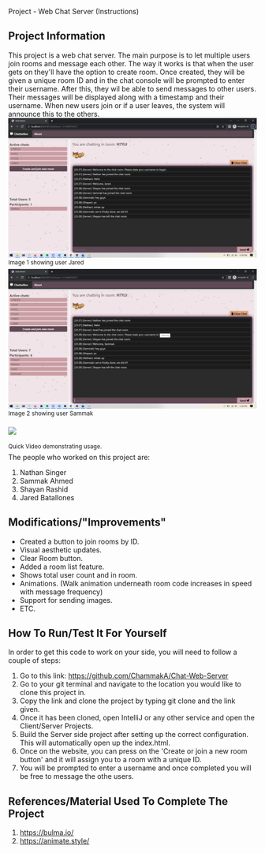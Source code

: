 Project - Web Chat Server (Instructions)

## Project Information
This project is a web chat server. The main purpose is to let multiple users join rooms and message each other. The way it works is that when the user gets on they'll have the option to create room. Once created, they will be given a unique room ID and in the chat console will be prompted to enter their username. After this, they wil be able to send messages to other users. Their messages will be displayed along with a timestamp and their username. When new users join or if a user leaves, the system will announce this to the others.
![Display 1](https://github.com/ChammakA/Chat-Web-Server/blob/main/Display1.PNG)
<sup>Image 1 showing user Jared</sup>
![Display2](https://github.com/ChammakA/Chat-Web-Server/blob/main/Display2.PNG)
<sup>Image 2 showing user Sammak</sup>

[![](https://markdown-videos.deta.dev/youtube/ryq93N9wlMI)](https://youtu.be/ryq93N9wlMI)


<sup>Quick Video demonstrating usage.</sup> \
The people who worked on this project are:  
1. Nathan Singer
2. Sammak Ahmed
3. Shayan Rashid
4. Jared Batallones

## Modifications/"Improvements"
- Created a button to join rooms by ID.
- Visual aesthetic updates.
- Clear Room button.
- Added a room list feature.
- Shows total user count and in room.
- Animations. (Walk animation underneath room code increases in speed with message frequency)
- Support for sending images.
- ETC.


## How To Run/Test It For Yourself
In order to get this code to work on your side, you will need to follow a couple of steps:
1. Go to this link: https://github.com/ChammakA/Chat-Web-Server
2. Go to your git terminal and navigate to the location you would like to clone this project in.
3. Copy the link and clone the project by typing git clone and the link given.
4. Once it has been cloned, open IntelliJ or any other service and open the Client/Server Projects.
5. Build the Server side project after setting up the correct configuration. This will automatically open up the index.html.
6. Once on the website, you can press on the 'Create or join a new room button' and it will assign you to a room with a unique ID.
7. You will be prompted to enter a username and once completed you will be free to message the othe users.

## References/Material Used To Complete The Project
1. https://bulma.io/
2. https://animate.style/


